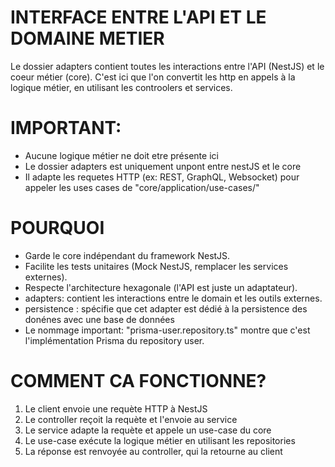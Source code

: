 # INTERFACE ENTRE L'API ET LE DOMAINE METIER

Le dossier adapters contient toutes les interactions entre l'API (NestJS) et le coeur métier (core).
C'est ici que l'on convertit les http en appels à la logique métier,
en utilisant les controolers et services.

# IMPORTANT:

- Aucune logique métier ne doit etre présente ici
- Le dossier adapters est uniquement unpont entre nestJS et le core
- Il adapte les requetes HTTP (ex: REST, GraphQL, Websocket) 
pour appeler les uses cases de "core/application/use-cases/"

# POURQUOI
- Garde le core indépendant du framework NestJS.
- Facilite les tests unitaires (Mock NestJS, remplacer les services externes).
- Respecte l'architecture hexagonale (l'API est juste un adaptateur).
- adapters: contient les interactions entre le domain et les outils externes.
- persistence : spécifie que cet adapter est dédié à la persistence des donénes avec une base de données
- Le nommage important: "prisma-user.repository.ts" montre que c'est l'implémentation Prisma du repository user.

# COMMENT CA FONCTIONNE?
1. Le client envoie une requète HTTP à NestJS
2. Le controller reçoit la requète et l'envoie au service
3. Le service adapte la requète et appele un use-case du core
4. Le use-case exécute la logique métier en utilisant les repositories
5. La réponse est renvoyée au controller, qui la retourne au client